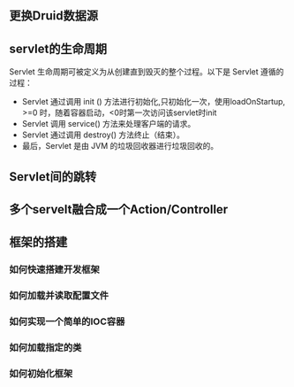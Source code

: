 ## 更换Druid数据源

## servlet的生命周期
Servlet 生命周期可被定义为从创建直到毁灭的整个过程。以下是 Servlet 遵循的过程：
- Servlet 通过调用 init () 方法进行初始化,只初始化一次，使用loadOnStartup, >=0 时，随着容器启动，<0时第一次访问该servlet时init
- Servlet 调用 service() 方法来处理客户端的请求。
- Servlet 通过调用 destroy() 方法终止（结束）。
- 最后，Servlet 是由 JVM 的垃圾回收器进行垃圾回收的。

## Servlet间的跳转

## 多个servelt融合成一个Action/Controller

## 框架的搭建
### 如何快速搭建开发框架
### 如何加载并读取配置文件
### 如何实现一个简单的IOC容器
### 如何加载指定的类
### 如何初始化框架